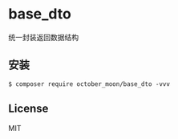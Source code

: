# base_dto 
统一封装返回数据结构
## 安装

```shell
$ composer require october_moon/base_dto -vvv
```

## License

MIT